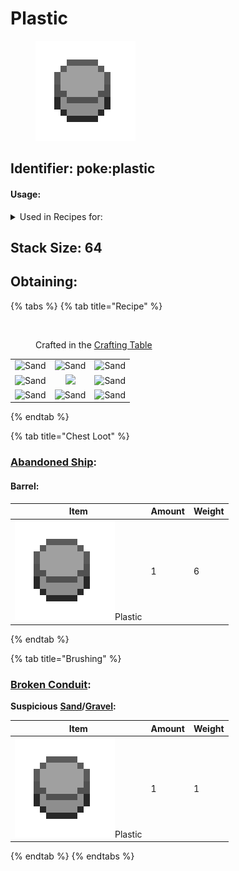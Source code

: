 # Plastic

<figure><img src="https://github.com/ItsMePok/PFE/blob/wikiAssets/wikiMain/plastic.png?raw=true" alt=""><figcaption></figcaption></figure>

## Identifier: **poke:plastic** <a href="#identifier" id="identifier"></a>

#### Usage:

<details>

<summary>Used in Recipes for:</summary>

* Wire
* Miner Helmet
* Empty Cassette
* Armor Stand Hider
* Armor Stand Remover
* Armor Stand Unhider
* Jackhammer
* Panic Button
* Snow Shovel
* Circuit Sword
* Dye Unmixer

</details>

## <img src="https://minecraft.wiki/images/Light_Gray_Bundle_JE1_BE1.png?b552e" alt="" data-size="line">Stack Size: 64

## Obtaining:

{% tabs %}
{% tab title="Recipe" %}
<figure><img src="https://minecraft.wiki/images/thumb/Crafting_Table_JE4_BE3.png/150px-Crafting_Table_JE4_BE3.png?5767f" alt=""><figcaption><p>Crafted in the <a href="https://minecraft.wiki/w/Crafting_Table">Crafting Table</a></p></figcaption></figure>

|                                                                                            |                                                                                            |                                                                                            |
| :----------------------------------------------------------------------------------------: | :----------------------------------------------------------------------------------------: | :----------------------------------------------------------------------------------------: |
| ![Sand](https://minecraft.wiki/images/thumb/Sand_JE5_BE3.png/150px-Sand_JE5_BE3.png?ae2df) | ![Sand](https://minecraft.wiki/images/thumb/Sand_JE5_BE3.png/150px-Sand_JE5_BE3.png?ae2df) | ![Sand](https://minecraft.wiki/images/thumb/Sand_JE5_BE3.png/150px-Sand_JE5_BE3.png?ae2df) |
| ![Sand](https://minecraft.wiki/images/thumb/Sand_JE5_BE3.png/150px-Sand_JE5_BE3.png?ae2df) |             ![](https://minecraft.wiki/images/Nether_Quartz_JE2_BE2.png?d0049)             | ![Sand](https://minecraft.wiki/images/thumb/Sand_JE5_BE3.png/150px-Sand_JE5_BE3.png?ae2df) |
| ![Sand](https://minecraft.wiki/images/thumb/Sand_JE5_BE3.png/150px-Sand_JE5_BE3.png?ae2df) | ![Sand](https://minecraft.wiki/images/thumb/Sand_JE5_BE3.png/150px-Sand_JE5_BE3.png?ae2df) | ![Sand](https://minecraft.wiki/images/thumb/Sand_JE5_BE3.png/150px-Sand_JE5_BE3.png?ae2df) |
{% endtab %}

{% tab title="Chest Loot" %}
### [Abandoned Ship](../../sturctures/abandoned-ship.md):

#### Barrel:

| Item                                                                                                                     | Amount | Weight |
| ------------------------------------------------------------------------------------------------------------------------ | ------ | ------ |
| <img src="https://github.com/ItsMePok/PFE/blob/wikiAssets/wikiMain/plastic.png?raw=true" alt="" data-size="line">Plastic | 1      | 6      |
{% endtab %}

{% tab title="Brushing" %}
### [Broken Conduit](../../sturctures/broken-conduit.md#suspicious-sand-gravel):

**Suspicious** <img src="https://minecraft.wiki/images/Suspicious_Sand_(dusted_0)_JE1_BE1.png?651c6" alt="" data-size="line">[**Sand**](https://minecraft.wiki/w/Suspicious_Sand)**/**<img src="https://minecraft.wiki/images/thumb/Suspicious_Gravel_BE1_(dusted_0).png/150px-Suspicious_Gravel_BE1_(dusted_0).png?ff854" alt="" data-size="line">[**Gravel**](https://minecraft.wiki/w/Suspicious_Gravel)**:**

| Item                                                                                                                     | Amount | Weight |
| ------------------------------------------------------------------------------------------------------------------------ | ------ | ------ |
| <img src="https://github.com/ItsMePok/PFE/blob/wikiAssets/wikiMain/plastic.png?raw=true" alt="" data-size="line">Plastic | 1      | 1      |
{% endtab %}
{% endtabs %}
